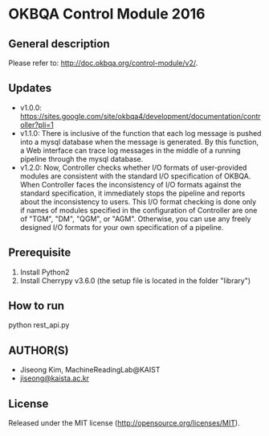 OKBQA Control Module 2016
=====================================

General description
-----
Please refer to: http://doc.okbqa.org/control-module/v2/.

Updates
-----
* v1.0.0: https://sites.google.com/site/okbqa4/development/documentation/controller?pli=1
* v1.1.0: There is inclusive of the function that each log message is pushed into a mysql database when the message is generated. By this function, a Web interface can trace log messages in the middle of a running pipeline through the mysql database.
* v1.2.0: Now, Controller checks whether I/O formats of user-provided modules are consistent with the standard I/O specification of OKBQA. When Controller faces the inconsistency of I/O formats against the standard specification, it immediately stops the pipeline and reports about the inconsistency to users. This I/O format checking is done only if names of modules specified in the configuration of Controller are one of "TGM", "DM", "QGM", or "AGM". Otherwise, you can use any freely designed I/O formats for your own specification of a pipeline.

Prerequisite
-----
1) Install Python2
2) Install Cherrypy v3.6.0 (the setup file is located in the folder "library")

How to run
-----
python rest_api.py

AUTHOR(S)
---------
* Jiseong Kim, MachineReadingLab@KAIST
* jiseong@kaista.ac.kr

License
-------
Released under the MIT license (http://opensource.org/licenses/MIT).